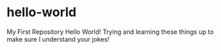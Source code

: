 # hello-world
My First Repository
Hello World! Trying and learning these things up to make sure I understand your jokes!

